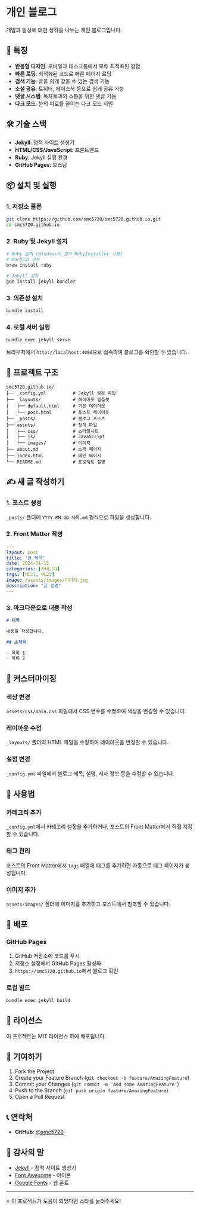 # 개인 블로그

개발과 일상에 대한 생각을 나누는 개인 블로그입니다.

## 🚀 특징

- **반응형 디자인**: 모바일과 데스크톱에서 모두 최적화된 경험
- **빠른 로딩**: 최적화된 코드로 빠른 페이지 로딩
- **검색 기능**: 글을 쉽게 찾을 수 있는 검색 기능
- **소셜 공유**: 트위터, 페이스북 등으로 쉽게 공유 가능
- **댓글 시스템**: 독자들과의 소통을 위한 댓글 기능
- **다크 모드**: 눈의 피로를 줄이는 다크 모드 지원

## 🛠 기술 스택

- **Jekyll**: 정적 사이트 생성기
- **HTML/CSS/JavaScript**: 프론트엔드
- **Ruby**: Jekyll 실행 환경
- **GitHub Pages**: 호스팅

## 📦 설치 및 실행

### 1. 저장소 클론
```bash
git clone https://github.com/smc5720/smc5720.github.io.git
cd smc5720.github.io
```

### 2. Ruby 및 Jekyll 설치
```bash
# Ruby 설치 (Windows의 경우 RubyInstaller 사용)
# macOS의 경우
brew install ruby

# Jekyll 설치
gem install jekyll bundler
```

### 3. 의존성 설치
```bash
bundle install
```

### 4. 로컬 서버 실행
```bash
bundle exec jekyll serve
```

브라우저에서 `http://localhost:4000`으로 접속하여 블로그를 확인할 수 있습니다.

## 📁 프로젝트 구조

```
smc5720.github.io/
├── _config.yml          # Jekyll 설정 파일
├── _layouts/            # 레이아웃 템플릿
│   ├── default.html     # 기본 레이아웃
│   └── post.html        # 포스트 레이아웃
├── _posts/              # 블로그 포스트
├── assets/              # 정적 파일
│   ├── css/             # 스타일시트
│   ├── js/              # JavaScript
│   └── images/          # 이미지
├── about.md             # 소개 페이지
├── index.html           # 메인 페이지
└── README.md            # 프로젝트 설명
```

## ✍️ 새 글 작성하기

### 1. 포스트 생성
`_posts/` 폴더에 `YYYY-MM-DD-제목.md` 형식으로 파일을 생성합니다.

### 2. Front Matter 작성
```yaml
---
layout: post
title: "글 제목"
date: 2024-01-15
categories: [카테고리]
tags: [태그1, 태그2]
image: /assets/images/이미지.jpg
description: "글 설명"
---
```

### 3. 마크다운으로 내용 작성
```markdown
# 제목

내용을 작성합니다.

## 소제목

- 목록 1
- 목록 2

```

## 🎨 커스터마이징

### 색상 변경
`assets/css/main.css` 파일에서 CSS 변수를 수정하여 색상을 변경할 수 있습니다.

### 레이아웃 수정
`_layouts/` 폴더의 HTML 파일을 수정하여 레이아웃을 변경할 수 있습니다.

### 설정 변경
`_config.yml` 파일에서 블로그 제목, 설명, 저자 정보 등을 수정할 수 있습니다.

## 📝 사용법

### 카테고리 추가
`_config.yml`에서 카테고리 설정을 추가하거나, 포스트의 Front Matter에서 직접 지정할 수 있습니다.

### 태그 관리
포스트의 Front Matter에서 `tags` 배열에 태그를 추가하면 자동으로 태그 페이지가 생성됩니다.

### 이미지 추가
`assets/images/` 폴더에 이미지를 추가하고 포스트에서 참조할 수 있습니다.

## 🔧 배포

### GitHub Pages
1. GitHub 저장소에 코드를 푸시
2. 저장소 설정에서 GitHub Pages 활성화
3. `https://smc5720.github.io`에서 블로그 확인

### 로컬 빌드
```bash
bundle exec jekyll build
```

## 📄 라이선스

이 프로젝트는 MIT 라이선스 하에 배포됩니다.

## 🤝 기여하기

1. Fork the Project
2. Create your Feature Branch (`git checkout -b feature/AmazingFeature`)
3. Commit your Changes (`git commit -m 'Add some AmazingFeature'`)
4. Push to the Branch (`git push origin feature/AmazingFeature`)
5. Open a Pull Request

## 📞 연락처

- **GitHub**: [@smc5720](https://github.com/smc5720)

## 🙏 감사의 말

- [Jekyll](https://jekyllrb.com/) - 정적 사이트 생성기
- [Font Awesome](https://fontawesome.com/) - 아이콘
- [Google Fonts](https://fonts.google.com/) - 웹 폰트

---

⭐ 이 프로젝트가 도움이 되었다면 스타를 눌러주세요! 